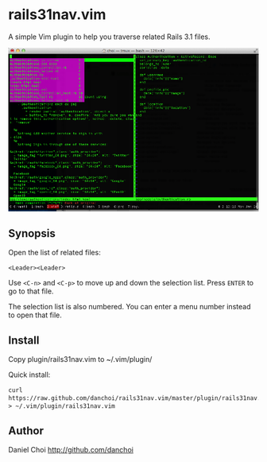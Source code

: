 # rails31nav.vim

A simple Vim plugin to help you traverse related Rails 3.1 files.

![screenshot](https://github.com/danchoi/rails31nav.vim/raw/master/screen.png)

## Synopsis


Open the list of related files:

    <Leader><Leader> 

Use `<C-n>` and `<C-p>` to move up and down the selection list. Press `ENTER`
to go to that file.

The selection list is also numbered. You can enter a menu number instead to
open that file.


## Install

Copy plugin/rails31nav.vim to ~/.vim/plugin/

Quick install:

    curl https://raw.github.com/danchoi/rails31nav.vim/master/plugin/rails31nav.vim > ~/.vim/plugin/rails31nav.vim

## Author

Daniel Choi http://github.com/danchoi

